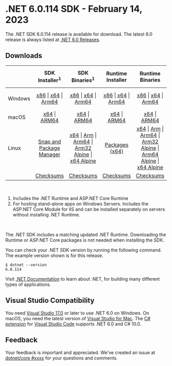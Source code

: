 # .NET 6.0.114 SDK - February 14, 2023

The .NET SDK 6.0.114 release is available for download. The latest 6.0 release is always listed at [.NET 6.0 Releases](../README.md).

## Downloads

|           | SDK Installer<sup>1</sup>                        | SDK Binaries<sup>1</sup>                 | Runtime Installer                                        | Runtime Binaries                                 | ASP.NET Core Runtime           |Windows Desktop Runtime          |
| --------- | :------------------------------------------:     | :----------------------:                 | :---------------------------:                            | :-------------------------:                      | :-----------------:            | :-----------------:            |
| Windows   | [x86][dotnet-sdk-win-x86.exe] \| [x64][dotnet-sdk-win-x64.exe] \| [Arm64][dotnet-sdk-win-arm64.exe] | [x86][dotnet-sdk-win-x86.zip] \| [x64][dotnet-sdk-win-x64.zip] \|  [Arm64][dotnet-sdk-win-arm64.zip] | [x86][dotnet-runtime-win-x86.exe] \| [x64][dotnet-runtime-win-x64.exe] \| [Arm64][dotnet-runtime-win-arm64.exe] | [x86][dotnet-runtime-win-x86.zip] \| [x64][dotnet-runtime-win-x64.zip] \| [Arm64][dotnet-runtime-win-arm64.zip] | [x86][aspnetcore-runtime-win-x86.exe] \| [x64][aspnetcore-runtime-win-x64.exe] \|<br> [Hosting Bundle][dotnet-hosting-win.exe]<sup>2</sup> | [x86][windowsdesktop-runtime-win-x86.exe] \| [x64][windowsdesktop-runtime-win-x64.exe] \| [Arm64][windowsdesktop-runtime-win-arm64.exe] |
| macOS     | [x64][dotnet-sdk-osx-x64.pkg] \| [ARM64][dotnet-sdk-osx-arm64.pkg] | [x64][dotnet-sdk-osx-x64.tar.gz] \| [ARM64][dotnet-sdk-osx-arm64.tar.gz]  | [x64][dotnet-runtime-osx-x64.pkg] \| [ARM64][dotnet-runtime-osx-arm64.pkg] | [x64][dotnet-runtime-osx-x64.tar.gz] \| [ARM64][dotnet-runtime-osx-arm64.tar.gz]| [x64][aspnetcore-runtime-osx-x64.tar.gz] \| [ARM64][aspnetcore-runtime-osx-arm64.tar.gz] | - |<sup>1</sup>
| Linux     |  [Snap and Package Manager](../install-linux.md)  | [x64][dotnet-sdk-linux-x64.tar.gz] \| [Arm][dotnet-sdk-linux-arm.tar.gz]  \| [Arm64][dotnet-sdk-linux-arm64.tar.gz] \| [Arm32 Alpine][dotnet-sdk-linux-musl-arm.tar.gz]  \| [x64 Alpine][dotnet-sdk-linux-musl-x64.tar.gz] | [Packages (x64)][linux-packages] | [x64][dotnet-runtime-linux-x64.tar.gz] \| [Arm][dotnet-runtime-linux-arm.tar.gz] \| [Arm64][dotnet-runtime-linux-arm64.tar.gz] \| [Arm32 Alpine][dotnet-runtime-linux-musl-arm.tar.gz] \| [Arm64 Alpine][dotnet-runtime-linux-musl-arm64.tar.gz] \| [x64 Alpine][dotnet-runtime-linux-musl-x64.tar.gz]  | [x64][aspnetcore-runtime-linux-x64.tar.gz]<sup>1</sup>  \| [Arm][aspnetcore-runtime-linux-arm.tar.gz]<sup>1</sup> \| [Arm64][aspnetcore-runtime-linux-arm64.tar.gz]<sup>1</sup> \| [x64 Alpine][aspnetcore-runtime-linux-musl-x64.tar.gz] | - | <sup>1</sup> |
|  | [Checksums][checksums-sdk]                             | [Checksums][checksums-sdk]                                      | [Checksums][checksums-runtime]                             | [Checksums][checksums-runtime]  | [Checksums][checksums-runtime]  | [Checksums][checksums-runtime]


</br>

1. Includes the .NET Runtime and ASP.NET Core Runtime
2. For hosting stand-alone apps on Windows Servers. Includes the ASP.NET Core Module for IIS and can be installed separately on servers without installing .NET Runtime.

</br>

The .NET SDK includes a matching updated .NET Runtime. Downloading the Runtime or ASP.NET Core packages is not needed when installing the SDK.

You can check your .NET SDK version by running the following command. The example version shown is for this release.

```console
$ dotnet --version
6.0.114
```

Visit [.NET Documentation](https://docs.microsoft.com/dotnet/core/) to learn about .NET, for building many different types of applications.

## Visual Studio Compatibility

You need [Visual Studio 17.0](https://visualstudio.microsoft.com) or later to use .NET 6.0 on Windows. On macOS, you need the latest version of [Visual Studio for Mac](https://visualstudio.microsoft.com/vs/mac/). The [C# extension](https://code.visualstudio.com/docs/languages/dotnet) for [Visual Studio Code](https://code.visualstudio.com/) supports .NET 6.0 and C# 10.0.

## Feedback

Your feedback is important and appreciated. We've created an issue at [dotnet/core #xxxx](https://github.com/dotnet/core/issues/xxxx) for your questions and comments.

[blob-runtime]: https://dotnetcli.blob.core.windows.net/dotnet/Runtime/
[blob-sdk]: https://dotnetcli.blob.core.windows.net/dotnet/Sdk/
[release-notes]: https://github.com/dotnet/core/blob/main/release-notes/6.0/6.0.14/6.0.114.md

[checksums-runtime]: https://dotnetcli.blob.core.windows.net/dotnet/checksums/6.0.14-sha.txt
[checksums-sdk]: https://dotnetcli.blob.core.windows.net/dotnet/checksums/6.0.14-sha.txt

[linux-install]: https://docs.microsoft.com/dotnet/core/install/linux
[linux-setup]: https://github.com/dotnet/core/blob/main/Documentation/linux-setup.md

[dotnet-blog]:  https://devblogs.microsoft.com/dotnet/february-2023-updates/
[aspnet-blog]: https://devblogs.microsoft.com/dotnet/announcing-asp-net-core-in-net-6/
[maui-blog]: https://devblogs.microsoft.com/dotnet/update-on-dotnet-maui/
[linux-packages]: ../install-linux.md


[//]: # ( Runtime 6.0.14)
[dotnet-runtime-linux-arm.tar.gz]: https://download.visualstudio.microsoft.com/download/pr/f108cccf-0925-4ec3-bb6e-914fd14afc15/e7c38086f49e4f4378774069b6dce9fe/dotnet-runtime-6.0.14-linux-arm.tar.gz
[dotnet-runtime-linux-arm64.tar.gz]: https://download.visualstudio.microsoft.com/download/pr/52cef887-8713-4085-a8e1-57e18d9a8c2c/85f217a96356c6cb3553883585f44625/dotnet-runtime-6.0.14-linux-arm64.tar.gz
[dotnet-runtime-linux-musl-arm.tar.gz]: https://download.visualstudio.microsoft.com/download/pr/77231727-4255-426a-87e9-2ae32faf8dd8/c0a0162b90ec0b2a7011d5606630afcd/dotnet-runtime-6.0.14-linux-musl-arm.tar.gz
[dotnet-runtime-linux-musl-arm64.tar.gz]: https://download.visualstudio.microsoft.com/download/pr/8aa2abd2-c3e5-41b9-93cc-15cd199145da/f762256769da1dd4d389cce8e433e27f/dotnet-runtime-6.0.14-linux-musl-arm64.tar.gz
[dotnet-runtime-linux-musl-x64.tar.gz]: https://download.visualstudio.microsoft.com/download/pr/a416558d-5d08-4e50-b24d-54b5e72260cb/51c1e141a1f9f084437c50270b79baef/dotnet-runtime-6.0.14-linux-musl-x64.tar.gz
[dotnet-runtime-linux-x64.tar.gz]: https://download.visualstudio.microsoft.com/download/pr/bdd6ca22-dd29-4b4d-a9bf-535a04151a39/cd4e2e686ea044729cfa8eab80ba12a9/dotnet-runtime-6.0.14-linux-x64.tar.gz
[dotnet-runtime-osx-arm64.pkg]: https://download.visualstudio.microsoft.com/download/pr/8ac1e071-ea83-452a-83b6-4fe482ed9a51/03a567b5236ea7b11be0b3f901d876b2/dotnet-runtime-6.0.14-osx-arm64.pkg
[dotnet-runtime-osx-arm64.tar.gz]: https://download.visualstudio.microsoft.com/download/pr/d88d581c-66c4-494d-8bea-922886d27a95/9617e9b18e88e1b02fab40c566b480bd/dotnet-runtime-6.0.14-osx-arm64.tar.gz
[dotnet-runtime-osx-x64.pkg]: https://download.visualstudio.microsoft.com/download/pr/9ccb72c6-1ec5-43e3-884a-3af4a625149f/e29c06718dd33cae7efeb4cb817e620d/dotnet-runtime-6.0.14-osx-x64.pkg
[dotnet-runtime-osx-x64.tar.gz]: https://download.visualstudio.microsoft.com/download/pr/c25fd07e-9ebe-4bef-b53e-8fab7e3cfe0d/87dcc85e499fe8ec272819734822412d/dotnet-runtime-6.0.14-osx-x64.tar.gz
[dotnet-runtime-win-arm64.exe]: https://download.visualstudio.microsoft.com/download/pr/affde4e0-2933-4982-a410-8ee5e3ebd954/8013d4d3f8de2e090dacacbbf9094cde/dotnet-runtime-6.0.14-win-arm64.exe
[dotnet-runtime-win-arm64.zip]: https://download.visualstudio.microsoft.com/download/pr/89b9c572-17d6-47de-87fd-2641f3232d48/3aa6f206df9f6002c0ca73e78902ce34/dotnet-runtime-6.0.14-win-arm64.zip
[dotnet-runtime-win-x64.exe]: https://download.visualstudio.microsoft.com/download/pr/cdd7a605-be77-47fe-a8ac-d982c8e5d692/c8abed93d34b110b4f3d3254e56de254/dotnet-runtime-6.0.14-win-x64.exe
[dotnet-runtime-win-x64.zip]: https://download.visualstudio.microsoft.com/download/pr/c40ed64b-5501-4096-9b51-4b41e0fc26d1/86f7e0cbd77df3ab48db9a6c43b70c75/dotnet-runtime-6.0.14-win-x64.zip
[dotnet-runtime-win-x86.exe]: https://download.visualstudio.microsoft.com/download/pr/36ba8cdf-e5c2-4ab8-96e7-e7133f0517dd/e63c28b38f8896298544263469e9f285/dotnet-runtime-6.0.14-win-x86.exe
[dotnet-runtime-win-x86.zip]: https://download.visualstudio.microsoft.com/download/pr/34101dc8-fcee-4458-aa78-cd888cefd8aa/6bc30a5199bfd75da51bdfa23a17239e/dotnet-runtime-6.0.14-win-x86.zip

[//]: # ( WindowsDesktop 6.0.14)
[windowsdesktop-runtime-win-arm64.exe]: https://download.visualstudio.microsoft.com/download/pr/55813168-b54b-456f-91df-e0aace414af9/770cd0e0d68e6757cd56c0fd14dbf5f7/windowsdesktop-runtime-6.0.14-win-arm64.exe
[windowsdesktop-runtime-win-arm64.zip]: https://download.visualstudio.microsoft.com/download/pr/10a889ac-b978-402d-bb4d-85847e881d02/2f4f2d099819b82275f289fad7a1beee/windowsdesktop-runtime-6.0.14-win-arm64.zip
[windowsdesktop-runtime-win-x64.exe]: https://download.visualstudio.microsoft.com/download/pr/035efed3-6386-4e1d-bcbc-384a20ebf47e/abfbea2303e0ce9cb15d430314e5858f/windowsdesktop-runtime-6.0.14-win-x64.exe
[windowsdesktop-runtime-win-x64.zip]: https://download.visualstudio.microsoft.com/download/pr/e5631431-f761-449b-8b5c-7c72e1734b2e/4e058f3236704fc77045b0d44e0ff2f6/windowsdesktop-runtime-6.0.14-win-x64.zip
[windowsdesktop-runtime-win-x86.exe]: https://download.visualstudio.microsoft.com/download/pr/e66c97f8-3ca5-4cbc-aaf8-77079b21f41f/3ce8574df28f49d85091b1af758eccb7/windowsdesktop-runtime-6.0.14-win-x86.exe
[windowsdesktop-runtime-win-x86.zip]: https://download.visualstudio.microsoft.com/download/pr/864767b1-74e4-429e-af08-b493880f6b29/d6be6fe52135de4c7d88a8b98955a4c2/windowsdesktop-runtime-6.0.14-win-x86.zip

[//]: # ( ASP 6.0.14)
[aspnetcore-runtime-linux-arm.tar.gz]: https://download.visualstudio.microsoft.com/download/pr/4fac9144-1998-4d99-8000-6f8c8a19e9a3/3d722a6e310cf82c898f91138971be5b/aspnetcore-runtime-6.0.14-linux-arm.tar.gz
[aspnetcore-runtime-linux-arm64.tar.gz]: https://download.visualstudio.microsoft.com/download/pr/10762208-8896-423a-b7f3-5084c7548ce7/620af5c42e5a4087478890294dbe39fb/aspnetcore-runtime-6.0.14-linux-arm64.tar.gz
[aspnetcore-runtime-linux-musl-arm.tar.gz]: https://download.visualstudio.microsoft.com/download/pr/88f2261f-462f-4a3e-9c75-b624630c85fe/971ac2be0cd3b951a5fa382ecfd52273/aspnetcore-runtime-6.0.14-linux-musl-arm.tar.gz
[aspnetcore-runtime-linux-musl-arm64.tar.gz]: https://download.visualstudio.microsoft.com/download/pr/4fcfdff9-dc1e-4e24-b791-53567eee30ab/0e0ae255b4fb9fd3294128cb9d20d533/aspnetcore-runtime-6.0.14-linux-musl-arm64.tar.gz
[aspnetcore-runtime-linux-musl-x64.tar.gz]: https://download.visualstudio.microsoft.com/download/pr/f67fc9ad-89b8-4cdb-9a57-f8edd4f476e8/a5e8d5aa74a3abf3f504552571e58544/aspnetcore-runtime-6.0.14-linux-musl-x64.tar.gz
[aspnetcore-runtime-linux-x64.tar.gz]: https://download.visualstudio.microsoft.com/download/pr/092f7e69-2e23-40b3-8f36-628d25ac7109/4995e4e141b26ea049163af84592222c/aspnetcore-runtime-6.0.14-linux-x64.tar.gz
[aspnetcore-runtime-osx-arm64.tar.gz]: https://download.visualstudio.microsoft.com/download/pr/e5afea43-c8ce-4876-8dad-efb09033baab/2b49d236aa076a9934381d9f7db88738/aspnetcore-runtime-6.0.14-osx-arm64.tar.gz
[aspnetcore-runtime-osx-x64.tar.gz]: https://download.visualstudio.microsoft.com/download/pr/80906b59-d713-4d5f-ae1b-32823ff1aa0b/6ac94e7a5652c33595f393d4941c57d1/aspnetcore-runtime-6.0.14-osx-x64.tar.gz
[aspnetcore-runtime-win-arm64.zip]: https://download.visualstudio.microsoft.com/download/pr/18902588-5c3a-40f5-917f-c6aad61af2b4/69f4743586281fd51bb9c0db282f6759/aspnetcore-runtime-6.0.14-win-arm64.zip
[aspnetcore-runtime-win-x64.exe]: https://download.visualstudio.microsoft.com/download/pr/95355fd2-12e2-4a03-b7ef-deff884e040b/a1070d778070557ef3a49eeaac524670/aspnetcore-runtime-6.0.14-win-x64.exe
[aspnetcore-runtime-win-x64.zip]: https://download.visualstudio.microsoft.com/download/pr/35bc5004-3fa9-414d-b262-5826325e1d6c/b67fe9bb5331ec19c8ac63d7c073d54f/aspnetcore-runtime-6.0.14-win-x64.zip
[aspnetcore-runtime-win-x86.exe]: https://download.visualstudio.microsoft.com/download/pr/f7e263ac-64e0-41a6-b6b3-eca6a8ff193b/e8ca4e4568fccaf82d8081ddb9a3e18f/aspnetcore-runtime-6.0.14-win-x86.exe
[aspnetcore-runtime-win-x86.zip]: https://download.visualstudio.microsoft.com/download/pr/c9a46a47-1193-4ca5-9f77-d9f72d369f8d/56ccbe471ea26c98dd302a57f34104bb/aspnetcore-runtime-6.0.14-win-x86.zip
[dotnet-hosting-win.exe]: https://download.visualstudio.microsoft.com/download/pr/321a2352-a7aa-492a-bd0d-491a963de7cc/6d17be7b07b8bc22db898db0ff37a5cc/dotnet-hosting-6.0.14-win.exe


[//]: # ( SDK 6.0.114)
[dotnet-sdk-linux-arm.tar.gz]: https://download.visualstudio.microsoft.com/download/pr/839f7bad-28d3-4645-8e42-8112093df845/4e9f114f0c214cdc243ac9240e087b68/dotnet-sdk-6.0.114-linux-arm.tar.gz
[dotnet-sdk-linux-arm64.tar.gz]: https://download.visualstudio.microsoft.com/download/pr/fd730624-d398-4aa9-b9f7-3038bfddd80c/7288ac8f22c447b8948925d003216d69/dotnet-sdk-6.0.114-linux-arm64.tar.gz
[dotnet-sdk-linux-musl-arm.tar.gz]: https://download.visualstudio.microsoft.com/download/pr/26af434f-50e7-4be9-95fd-8e3148e7986d/81d42a730c5a04a787e10129ce60bea3/dotnet-sdk-6.0.114-linux-musl-arm.tar.gz
[dotnet-sdk-linux-musl-arm64.tar.gz]: https://download.visualstudio.microsoft.com/download/pr/efa07733-ea75-4e1f-b7c0-ad9fd318e483/ca03118389cbd5f3acb7139b4c408a4f/dotnet-sdk-6.0.114-linux-musl-arm64.tar.gz
[dotnet-sdk-linux-musl-x64.tar.gz]: https://download.visualstudio.microsoft.com/download/pr/44e862c6-ce0b-4ecd-9995-28aaf67ea725/9ec3fa827bdc85d663d7491e942573ca/dotnet-sdk-6.0.114-linux-musl-x64.tar.gz
[dotnet-sdk-linux-x64.tar.gz]: https://download.visualstudio.microsoft.com/download/pr/c60f2fef-5b5e-4701-827b-d448b396a056/f5691d9f19da371d0150100233d478f5/dotnet-sdk-6.0.114-linux-x64.tar.gz
[dotnet-sdk-osx-arm64.pkg]: https://download.visualstudio.microsoft.com/download/pr/c613a8b0-a30b-4a16-b834-4eab89912910/229fb3959fc0a616e721d239bf4d07dc/dotnet-sdk-6.0.114-osx-arm64.pkg
[dotnet-sdk-osx-arm64.tar.gz]: https://download.visualstudio.microsoft.com/download/pr/0becdff6-ded8-48a4-9af6-6b561804a946/b0b045cef72a2a5fbf7a5a1c028572e0/dotnet-sdk-6.0.114-osx-arm64.tar.gz
[dotnet-sdk-osx-x64.pkg]: https://download.visualstudio.microsoft.com/download/pr/6ddfd7a6-d5d8-44bc-9d9c-4b0ca750e990/80aafa8f957a17a0bc9c15828c04f91f/dotnet-sdk-6.0.114-osx-x64.pkg
[dotnet-sdk-osx-x64.tar.gz]: https://download.visualstudio.microsoft.com/download/pr/99d8402c-6f5d-433f-a373-704635157311/ab814ae484c7e6952d93a2ea90c5ced5/dotnet-sdk-6.0.114-osx-x64.tar.gz
[dotnet-sdk-win-arm64.exe]: https://download.visualstudio.microsoft.com/download/pr/606705c0-5b40-4841-acaa-86e6e1e5bc06/5b3abc64d78a90a7c7d02d5cc3d1b9ab/dotnet-sdk-6.0.114-win-arm64.exe
[dotnet-sdk-win-arm64.zip]: https://download.visualstudio.microsoft.com/download/pr/ad19f3be-6a7c-4b7f-9a2e-6d3bfb4e3c74/002ed45411634d8d120bb1d0ff3e54f4/dotnet-sdk-6.0.114-win-arm64.zip
[dotnet-sdk-win-x64.exe]: https://download.visualstudio.microsoft.com/download/pr/5295f16c-2ab4-4e31-9f00-489e81ce87ca/8a2c778bbfb08e640229b650214ff6dd/dotnet-sdk-6.0.114-win-x64.exe
[dotnet-sdk-win-x64.zip]: https://download.visualstudio.microsoft.com/download/pr/f347fc2d-df11-4843-9cb4-b77870f152df/1583ab213e0e3ba8ef1ad6388c462d79/dotnet-sdk-6.0.114-win-x64.zip
[dotnet-sdk-win-x86.exe]: https://download.visualstudio.microsoft.com/download/pr/18c9d20e-70b3-49a4-a60c-ef184b492f3f/a624eb3b11fdf2d8efeda4efcf583d14/dotnet-sdk-6.0.114-win-x86.exe
[dotnet-sdk-win-x86.zip]: https://download.visualstudio.microsoft.com/download/pr/76382370-1c3c-4512-9295-f038746658e6/6f9782db8771bbd1af9e3893a2b69e6b/dotnet-sdk-6.0.114-win-x86.zip
